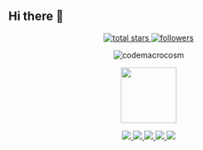 ## Hi there 👋

<!--

**Here are some ideas to get you started:**

🙋‍♀️ A short introduction - what is your organization all about?
🌈 Contribution guidelines - how can the community get involved?
👩‍💻 Useful resources - where can the community find your docs? Is there anything else the community should know?
🍿 Fun facts - what does your team eat for breakfast?
🧙 Remember, you can do mighty things with the power of [Markdown](https://docs.github.com/github/writing-on-github/getting-started-with-writing-and-formatting-on-github/basic-writing-and-formatting-syntax)
-->

<!--📛BADGES / 🌐WEBSITE: https://github.com/DenverCoder1/custom-icon-badges -->
<p align="center">
  <a href="https://github.com/trinib?tab=repositories&sort=stargazers">
    <img alt="total stars" title="Total stars on GitHub" src="https://custom-icon-badges.herokuapp.com/badge/dynamic/json?logo=star&color=007acc&labelColor=0055aa&label=Stars&style=for-the-badge&query=%24.stars&url=https://api.github-star-counter.workers.dev/user/codemacrocosm"/>
  </a>
  <a href="https://github.com/codemacrocosm?tab=followers">
    <img alt="followers" title="Follow me on Github" src="https://custom-icon-badges.herokuapp.com/github/followers/codemacrocosm?color=007acc&labelColor=0055aa&style=for-the-badge&logo=person-add&label=Followers&logoColor=white"/>
  </a>
</p>

<!--👀VIEWS / 🌐WEBSITE: https://github.com/antonkomarev/github-profile-views-counter -->
<p align="center">
  <img src="https://komarev.com/ghpvc/?username=codemacrocosmi&label=Profile%20views&color=007acc&style=for-the-badge" alt="codemacrocosm" />
</p>


<!--🖼️OCTOCAT-->
<p align="center">
<img src="https://media.giphy.com/media/IP7sarl7C5lSFCw9rG/giphy.gif"  width="100px" height="100px"></p>

<div align="center">


<a href="https://github.com/codeMacrocosm/Write-a-Thon-20/graphs/contributors">
  <img src="https://contrib.rocks/image?repo=codeMacrocosm/Write-a-Thon-20" />
</a>

<a href="https://github.com/codeMacrocosm/Start-a-Thon-20/graphs/contributors">
  <img src="https://contrib.rocks/image?repo=codeMacrocosm/Start-a-Thon-20" />
</a>

<a href="https://github.com/codeMacrocosm/Design-a-Thon-20/graphs/contributors">
  <img src="https://contrib.rocks/image?repo=codeMacrocosm/Design-a-Thon-20" />
</a>

<a href="https://github.com/codeMacrocosm/Web-a-Thon-20/graphs/contributors">
  <img src="https://contrib.rocks/image?repo=codeMacrocosm/Web-a-Thon-20" />
</a>

<a href="https://github.com/codeMacrocosm/Pull-a-Thon-21/graphs/contributors">
  <img src="https://contrib.rocks/image?repo=codeMacrocosm/Pull-a-Thon-21" />
</a>

</div>



